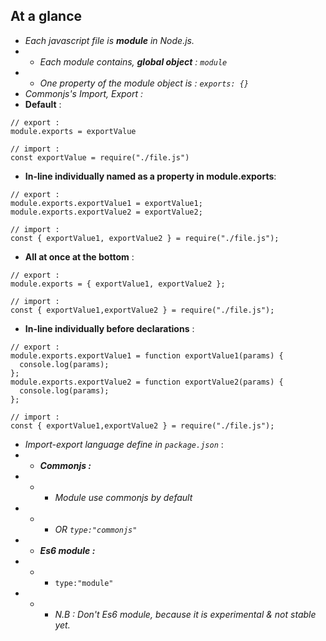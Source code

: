 ## At a glance

- _Each javascript file is **module** in Node.js._
- - _Each module contains, **global object** : `module`_
- - _One property of the module object is : `exports: {}`_
- _Commonjs's Import, Export :_
- **Default** :

```
// export :
module.exports = exportValue
```

```
// import :
const exportValue = require("./file.js")
```

- **In-line individually named as a property in module.exports**:

```
// export :
module.exports.exportValue1 = exportValue1;
module.exports.exportValue2 = exportValue2;
```

```
// import :
const { exportValue1, exportValue2 } = require("./file.js");
```

- **All at once at the bottom** :

```
// export :
module.exports = { exportValue1, exportValue2 };
```

```
// import :
const { exportValue1,exportValue2 } = require("./file.js");
```

- **In-line individually before declarations** :

```
// export :
module.exports.exportValue1 = function exportValue1(params) {
  console.log(params);
};
module.exports.exportValue2 = function exportValue2(params) {
  console.log(params);
};
```

```
// import :
const { exportValue1,exportValue2 } = require("./file.js");
```

- _Import-export language define in `package.json`_ :
- - **_Commonjs :_**
- - - _Module use commonjs by default_
- - - _OR `type:"commonjs"`_
- - **_Es6 module :_**
- - - `type:"module"`
- - - _N.B : Don't Es6 module, because it is experimental & not stable yet._
